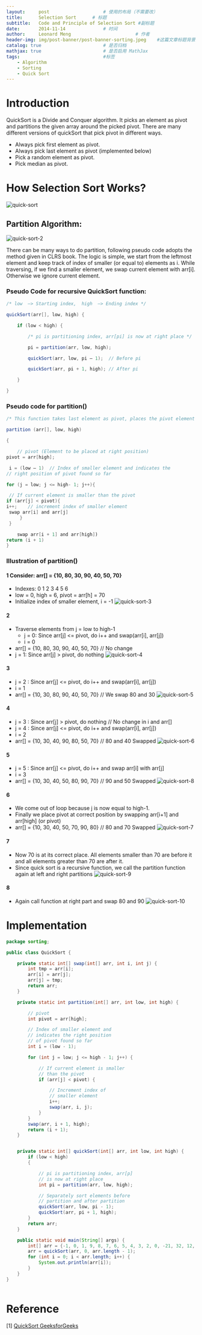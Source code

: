 ```yaml
---
layout:     post   				    # 使用的布局（不需要改）
title:      Selection Sort   	# 标题 
subtitle:   Code and Principle of Selection Sort #副标题
date:       2014-11-14 				# 时间
author:     Leonard Meng						# 作者
header-img: img/post-banner/post-banner-sorting.jpeg 	#这篇文章标题背景图片
catalog: true 						# 是否归档
mathjax: true                       # 是否启用 MathJax
tags:								#标签
    - Algorithm
    - Sorting
    - Quick Sort
---
```


# Introduction

QuickSort is a Divide and Conquer algorithm. It picks an element as pivot and partitions the given array around the picked pivot. There are many different versions of quickSort that pick pivot in different ways. 

- Always pick first element as pivot.
- Always pick last element as pivot (implemented below)
- Pick a random element as pivot.
- Pick median as pivot.


# How Selection Sort Works?

![quick-sort](https://www.menglingjun.com/img/in-post/quick-sort.gif)

## Partition Algorithm: 

![quick-sort-2](https://www.menglingjun.com/img/in-post/quick-sort2.png)

There can be many ways to do partition, following pseudo code adopts the method given in CLRS book. The logic is simple, we start from the leftmost element and keep track of index of smaller (or equal to) elements as i. While traversing, if we find a smaller element, we swap current element with arr[i]. Otherwise we ignore current element. 

### Pseudo Code for recursive QuickSort function:

```java
/* low  –> Starting index,  high  –> Ending index */

quickSort(arr[], low, high) {

    if (low < high) {

        /* pi is partitioning index, arr[pi] is now at right place */

        pi = partition(arr, low, high);

        quickSort(arr, low, pi – 1);  // Before pi

        quickSort(arr, pi + 1, high); // After pi

    }

}
```

### Pseudo code for partition()

```java
/* This function takes last element as pivot, places the pivot element at its correct position in sorted array, and places all smaller (smaller than pivot) to left of pivot and all greater elements to right of pivot */

partition (arr[], low, high)

{

    // pivot (Element to be placed at right position)
pivot = arr[high];  

 i = (low – 1)  // Index of smaller element and indicates the 
// right position of pivot found so far

for (j = low; j <= high- 1; j++){

 // If current element is smaller than the pivot
if (arr[j] < pivot){
i++;    // increment index of smaller element
 swap arr[i] and arr[j]
     }
 }

    swap arr[i + 1] and arr[high])
return (i + 1)
}
```

### Illustration of partition()

#### 1 Consider: arr[] = {10, 80, 30, 90, 40, 50, 70}

- Indexes:  0   1   2   3   4   5   6 
- low = 0, high =  6, pivot = arr[h] = 70
- Initialize index of smaller element, i = -1
![quick-sort-3](https://www.menglingjun.com/img/in-post/quick-sort3.jpeg)

#### 2

- Traverse elements from j = low to high-1
    - j = 0: Since arr[j] <= pivot, do i++ and swap(arr[i], arr[j])
    - i = 0 
- arr[] = {10, 80, 30, 90, 40, 50, 70} // No change 
- j = 1: Since arr[j] > pivot, do nothing
![quick-sort-4](https://www.menglingjun.com/img/in-post/quick-sort4.jpeg)

#### 3

- j = 2 : Since arr[j] <= pivot, do i++ and swap(arr[i], arr[j])
- i = 1
- arr[] = {10, 30, 80, 90, 40, 50, 70} // We swap 80 and 30 
![quick-sort-5](https://www.menglingjun.com/img/in-post/quick-sort5.jpeg)

#### 4

- j = 3 : Since arr[j] > pivot, do nothing // No change in i and arr[]
- j = 4 : Since arr[j] <= pivot, do i++ and swap(arr[i], arr[j])
- i = 2
- arr[] = {10, 30, 40, 90, 80, 50, 70} // 80 and 40 Swapped
![quick-sort-6](https://www.menglingjun.com/img/in-post/quick-sort6.jpeg)

#### 5

- j = 5 : Since arr[j] <= pivot, do i++ and swap arr[i] with arr[j] 
- i = 3 
- arr[] = {10, 30, 40, 50, 80, 90, 70} // 90 and 50 Swapped 
![quick-sort-8](https://www.menglingjun.com/img/in-post/quick-sort8.jpeg)


#### 6
- We come out of loop because j is now equal to high-1.
- Finally we place pivot at correct position by swapping arr[i+1] and arr[high] (or pivot) 
- arr[] = {10, 30, 40, 50, 70, 90, 80} // 80 and 70 Swapped 
![quick-sort-7](https://www.menglingjun.com/img/in-post/quick-sort7.jpeg)

#### 7
- Now 70 is at its correct place. All elements smaller than 70 are before it and all elements greater than 70 are after it.
- Since quick sort is a recursive function, we call the partition function again at left and right partitions
![quick-sort-9](https://www.menglingjun.com/img/in-post/quick-sort9.jpeg)


#### 8
- Again call function at right part and swap 80 and 90
![quick-sort-10](https://www.menglingjun.com/img/in-post/quick-sort10.jpeg)

# Implementation

```java
package sorting;

public class QuickSort {

    private static int[] swap(int[] arr, int i, int j) {
        int tmp = arr[i];
        arr[i] = arr[j];
        arr[j] = tmp;
        return arr;
    }

    private static int partition(int[] arr, int low, int high) {

        // pivot
        int pivot = arr[high];

        // Index of smaller element and
        // indicates the right position
        // of pivot found so far
        int i = (low - 1);

        for (int j = low; j <= high - 1; j++) {

            // If current element is smaller
            // than the pivot
            if (arr[j] < pivot) {

                // Increment index of
                // smaller element
                i++;
                swap(arr, i, j);
            }
        }
        swap(arr, i + 1, high);
        return (i + 1);
    }


    private static int[] quickSort(int[] arr, int low, int high) {
        if (low < high)
        {

            // pi is partitioning index, arr[p]
            // is now at right place
            int pi = partition(arr, low, high);

            // Separately sort elements before
            // partition and after partition
            quickSort(arr, low, pi - 1);
            quickSort(arr, pi + 1, high);
        }
        return arr;
    }

    public static void main(String[] args) {
        int[] arr = {-1, 0, 1, 9, 8, 7, 6, 5, 4, 3, 2, 0, -21, 32, 12, 4, 6, 8, 23, 23};
        arr = quickSort(arr, 0, arr.length - 1);
        for (int i = 0; i < arr.length; i++) {
            System.out.println(arr[i]);
        }
    }
}



```

# Reference

\[1\] [QuickSort GeeksforGeeks](https://www.geeksforgeeks.org/quick-sort/)